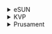 <details>
<summary>eSUN</summary>

| Name | Ini  | Technical data | Safety data |
| :--- | :---: | :---: | :---: |
| PLA+ | | |
| PETG | | |
| ABS | | |
| ePLA lite | | |
| eTPU95A | | |
| ePLA HS | | |
| PLA | | |
| ABS+ | | |
| eABS MAX | | |

</details>

<details>
<summary>KVP</summary>

| Name | Ini  | Technical data | Safety data |
| :--- | :---: | :---: | :---: |
| ABS | Yes | No  | No |
| | | |
</details>

<details>
<summary>Prusament</summary>

| Name | Ini  | Technical data | Safety data |
| :--- | :---: | :---: | :---: |
| ABS | No | Yes  | Yes |
| PC blend| No | Yes | Yes |
| PC blend CF| No | Yes | Yes |
| PETG | Yes | Yes  | Yes |
| PETG CF | Yes | Yes  | Yes |
| PETG V0 | WIP | Yes  | Yes |
| PLA  | Yes | Yes  | Yes |
| PVB  | Yes | No  | No |
| | | |
</details>
